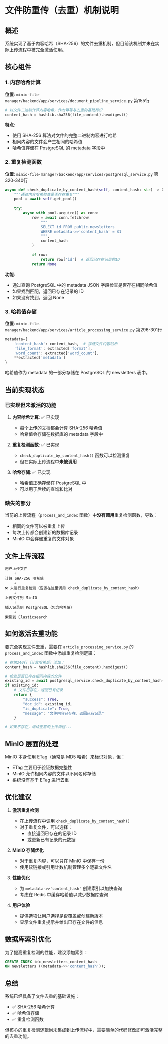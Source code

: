 # 文件防重传（去重）机制说明

## 概述

系统实现了基于内容哈希（SHA-256）的文件去重机制，但目前该机制并未在实际上传流程中被完全激活使用。

## 核心组件

### 1. 内容哈希计算

**位置**: `minio-file-manager/backend/app/services/document_pipeline_service.py` 第155行

```python
# 以文件二进制计算内容哈希，作为幂等与去重的基础标识
content_hash = hashlib.sha256(file_content).hexdigest()
```

**特点**:
- 使用 SHA-256 算法对文件的完整二进制内容进行哈希
- 相同内容的文件会产生相同的哈希值
- 哈希值存储在 PostgreSQL 的 metadata 字段中

### 2. 重复检测函数

**位置**: `minio-file-manager/backend/app/services/postgresql_service.py` 第320-340行

```python
async def check_duplicate_by_content_hash(self, content_hash: str) -> Optional[str]:
    """通过内容哈希检查是否存在重复"""
    pool = await self.get_pool()
    
    try:
        async with pool.acquire() as conn:
            row = await conn.fetchrow(
                """
                SELECT id FROM public.newsletters 
                WHERE metadata->>'content_hash' = $1
                """,
                content_hash
            )
            
            if row:
                return row['id']  # 返回已存在记录的ID
            return None
```

**功能**:
- 通过查询 PostgreSQL 中的 metadata JSON 字段检查是否存在相同哈希值
- 如果找到匹配，返回已存在记录的 ID
- 如果没有找到，返回 None

### 3. 哈希值存储

**位置**: `minio-file-manager/backend/app/services/article_processing_service.py` 第296-301行

```python
metadata={
    'content_hash': content_hash,  # 存储文件内容哈希
    'file_format': extracted['format'],
    'word_count': extracted['word_count'],
    **extracted['metadata']
}
```

哈希值作为 metadata 的一部分存储在 PostgreSQL 的 newsletters 表中。

## 当前实现状态

### 已实现但未激活的功能

1. **内容哈希计算**: ✅ 已实现
   - 每个上传的文档都会计算 SHA-256 哈希值
   - 哈希值会存储在数据库的 metadata 字段中

2. **重复检测函数**: ✅ 已实现
   - `check_duplicate_by_content_hash()` 函数可以检测重复
   - 但在实际上传流程中**未被调用**

3. **哈希存储**: ✅ 已实现
   - 哈希值正确存储在 PostgreSQL 中
   - 可以用于后续的查询和比对

### 缺失的部分

当前的上传流程（`process_and_index` 函数）中**没有调用**重复检测函数，导致：
- 相同的文件可以被重复上传
- 每次上传都会创建新的数据库记录
- MinIO 中会存储重复的文件对象

## 文件上传流程

```
用户上传文件
    ↓
计算 SHA-256 哈希值
    ↓
❌ 未进行重复检测（应该在这里调用 check_duplicate_by_content_hash）
    ↓
上传文件到 MinIO
    ↓
插入记录到 PostgreSQL（包含哈希值）
    ↓
索引到 Elasticsearch
```

## 如何激活去重功能

要完全实现文件去重，需要在 `article_processing_service.py` 的 `process_and_index` 函数中添加重复检测逻辑：

```python
# 在第240行（计算哈希后）添加：
content_hash = hashlib.sha256(file_content).hexdigest()

# 检查是否已存在相同内容的文件
existing_id = await postgresql_service.check_duplicate_by_content_hash(content_hash)
if existing_id:
    # 文件已存在，返回已有记录
    return {
        "success": True,
        "doc_id": existing_id,
        "is_duplicate": True,
        "message": "文件内容已存在，返回已有记录"
    }

# 如果不存在，继续正常的上传流程...
```

## MinIO 层面的处理

MinIO 本身使用 ETag（通常是 MD5 哈希）来标识对象，但：
- ETag 主要用于验证数据完整性
- MinIO 允许相同内容的文件以不同名称存储
- 系统没有基于 ETag 进行去重

## 优化建议

1. **激活重复检测**
   - 在上传流程中调用 `check_duplicate_by_content_hash()`
   - 对于重复文件，可以选择：
     - 直接返回已存在的记录 ID
     - 或更新已有记录的元数据

2. **MinIO 存储优化**
   - 对于重复内容，可以只在 MinIO 中保存一份
   - 使用软链接或引用计数机制管理多个逻辑文件名

3. **性能优化**
   - 为 `metadata->>'content_hash'` 创建索引以加快查询
   - 考虑在 Redis 中缓存哈希值以减少数据库查询

4. **用户体验**
   - 提供选项让用户选择是否覆盖或创建新版本
   - 显示文件重复提示并给出已存在文件的信息

## 数据库索引优化

为了提高重复检测的性能，建议添加索引：

```sql
CREATE INDEX idx_newsletters_content_hash 
ON newsletters ((metadata->>'content_hash'));
```

## 总结

系统已经具备了文件去重的基础设施：
- ✅ SHA-256 哈希计算
- ✅ 哈希值存储
- ✅ 重复检测函数

但核心的重复检测逻辑尚未集成到上传流程中，需要简单的代码修改即可激活完整的去重功能。